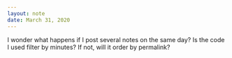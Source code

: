 ```yaml
---
layout: note
date: March 31, 2020
---
```


I wonder what happens if I post several notes on the same day? Is the code I used filter by minutes? If not, will it order by permalink?
